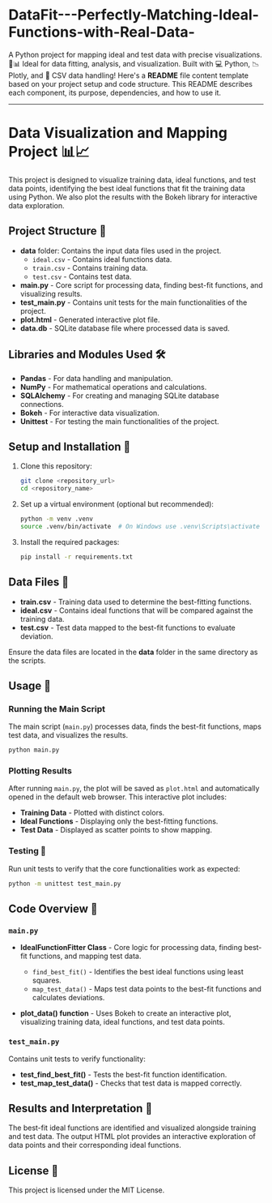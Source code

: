 # DataFit---Perfectly-Matching-Ideal-Functions-with-Real-Data-
A Python project for mapping ideal and test data with precise visualizations. 🚀📊 Ideal for data fitting, analysis, and visualization. Built with 💻 Python, 📉 Plotly, and 📁 CSV data handling!
Here's a **README** file content template based on your project setup and code structure. This README describes each component, its purpose, dependencies, and how to use it.

---

# Data Visualization and Mapping Project 📊📈

This project is designed to visualize training data, ideal functions, and test data points, identifying the best ideal functions that fit the training data using Python. We also plot the results with the Bokeh library for interactive data exploration.

## Project Structure 📁

- **data** folder: Contains the input data files used in the project.
  - `ideal.csv` - Contains ideal functions data.
  - `train.csv` - Contains training data.
  - `test.csv` - Contains test data.
- **main.py** - Core script for processing data, finding best-fit functions, and visualizing results.
- **test_main.py** - Contains unit tests for the main functionalities of the project.
- **plot.html** - Generated interactive plot file.
- **data.db** - SQLite database file where processed data is saved.

## Libraries and Modules Used 🛠️

- **Pandas** - For data handling and manipulation.
- **NumPy** - For mathematical operations and calculations.
- **SQLAlchemy** - For creating and managing SQLite database connections.
- **Bokeh** - For interactive data visualization.
- **Unittest** - For testing the main functionalities of the project.

## Setup and Installation 📝

1. Clone this repository:
    ```bash
    git clone <repository_url>
    cd <repository_name>
    ```

2. Set up a virtual environment (optional but recommended):
    ```bash
    python -m venv .venv
    source .venv/bin/activate  # On Windows use .venv\Scripts\activate
    ```

3. Install the required packages:
    ```bash
    pip install -r requirements.txt
    ```

## Data Files 📄

- **train.csv** - Training data used to determine the best-fitting functions.
- **ideal.csv** - Contains ideal functions that will be compared against the training data.
- **test.csv** - Test data mapped to the best-fit functions to evaluate deviation.

Ensure the data files are located in the **data** folder in the same directory as the scripts.

## Usage 🚀

### Running the Main Script

The main script (`main.py`) processes data, finds the best-fit functions, maps test data, and visualizes the results.

```bash
python main.py
```

### Plotting Results

After running `main.py`, the plot will be saved as `plot.html` and automatically opened in the default web browser. This interactive plot includes:
- **Training Data** - Plotted with distinct colors.
- **Ideal Functions** - Displaying only the best-fitting functions.
- **Test Data** - Displayed as scatter points to show mapping.

### Testing 🧪

Run unit tests to verify that the core functionalities work as expected:

```bash
python -m unittest test_main.py
```

## Code Overview 🧩

### `main.py`

- **IdealFunctionFitter Class** - Core logic for processing data, finding best-fit functions, and mapping test data.
  - `find_best_fit()` - Identifies the best ideal functions using least squares.
  - `map_test_data()` - Maps test data points to the best-fit functions and calculates deviations.

- **plot_data() function** - Uses Bokeh to create an interactive plot, visualizing training data, ideal functions, and test data points.

### `test_main.py`

Contains unit tests to verify functionality:
- **test_find_best_fit()** - Tests the best-fit function identification.
- **test_map_test_data()** - Checks that test data is mapped correctly.

## Results and Interpretation 🧾

The best-fit ideal functions are identified and visualized alongside training and test data. The output HTML plot provides an interactive exploration of data points and their corresponding ideal functions.

## License 📜

This project is licensed under the MIT License.
